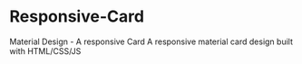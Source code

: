 # Responsive-Card
Material Design - A responsive Card
A responsive material card design built with HTML/CSS/JS
